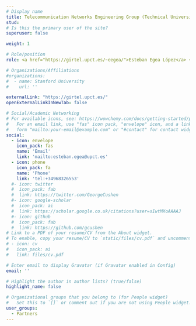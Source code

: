 ```yaml
---
# Display name
title: Telecommunication Networks Engineering Group (Technical University of Cartagena)
stud:
# Is this the primary user of the site?
superuser: false

weight: 1

# Role/position
role: <a href="https://girtel.upct.es/~eegea/">Esteban Egea López</a> <br> <a href="https://girtel.upct.es/~vbeltran/">Victoria Beltrán Martínez</a> <br> Subproject - Multi-stakeholder Network Planning and Orchestration for Reliable and Secure Connected Mobility: Multi-RAT Planning and Operation (ONOFRE-4-UPCT). Ref. PID2023-148104OB-C42

# Organizations/Affiliations
#organizations:
#  - name: Stanford University
#    url: ''

externalLink: "https://girtel.upct.es/"
openExternalLinkInNewTab: false

# Social/Academic Networking
# For available icons, see: https://wowchemy.com/docs/getting-started/page-builder/#icons
#   For an email link, use "fas" icon pack, "envelope" icon, and a link in the
#   form "mailto:your-email@example.com" or "#contact" for contact widget.
social:
  - icon: envelope
    icon_pack: fas
    name: 'Email'
    link: 'mailto:esteban.egea@upct.es'
  - icon: phone
    icon_pack: fa
    name: 'Phone'
    link: 'tel:+34968326553'
  #- icon: twitter
  #  icon_pack: fab
  #  link: https://twitter.com/GeorgeCushen
  #- icon: google-scholar
  #  icon_pack: ai
  #  link: https://scholar.google.co.uk/citations?user=sIwtMXoAAAAJ
  #- icon: github
  #  icon_pack: fab
  #  link: https://github.com/gcushen
# Link to a PDF of your resume/CV from the About widget.
# To enable, copy your resume/CV to `static/files/cv.pdf` and uncomment the lines below.
# - icon: cv
#   icon_pack: ai
#   link: files/cv.pdf

# Enter email to display Gravatar (if Gravatar enabled in Config)
email: ''

# Highlight the author in author lists? (true/false)
highlight_name: false

# Organizational groups that you belong to (for People widget)
#   Set this to `[]` or comment out if you are not using People widget.
user_groups:
  - Partners
---
```


